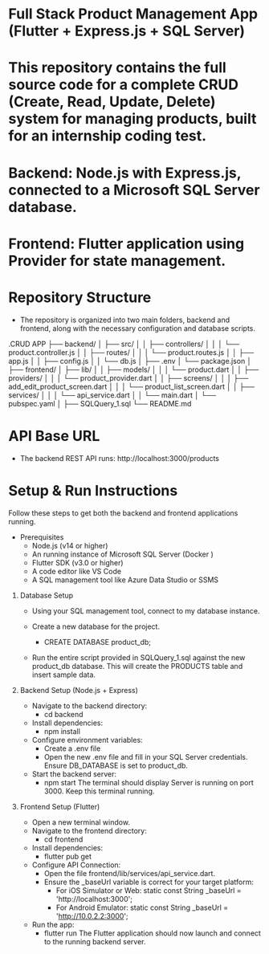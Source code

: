 # Full Stack Product Management App (Flutter + Express.js + SQL Server)
# This repository contains the full source code for a complete CRUD (Create, Read, Update, Delete) system for managing products, built for an internship coding test.

# Backend: Node.js with Express.js, connected to a Microsoft SQL Server database.
# Frontend: Flutter application using Provider for state management.

# Repository Structure
- The repository is organized into two main folders, backend and frontend, along with the  necessary configuration and database scripts.

.CRUD APP
├── backend/
│   ├── src/
│   │   ├── controllers/
│   │   │   └── product.controller.js
│   │   ├── routes/
│   │   │   └── product.routes.js
│   │   ├── app.js
│   │   ├── config.js
│   │   └── db.js
│   ├── .env
│   └── package.json
│
├── frontend/
│   ├── lib/
│   │   ├── models/
│   │   │   └── product.dart
│   │   ├── providers/
│   │   │   └── product_provider.dart
│   │   ├── screens/
│   │   │   ├── add_edit_product_screen.dart
│   │   │   └── product_list_screen.dart
│   │   ├── services/
│   │   │   └── api_service.dart
│   │   └── main.dart
│   └── pubspec.yaml
│
├── SQLQuery_1.sql
└── README.md

# API Base URL
- The backend REST API runs: http://localhost:3000/products

# Setup & Run Instructions
Follow these steps to get both the backend and frontend applications running.

+ Prerequisites
    - Node.js (v14 or higher)
    - An running instance of Microsoft SQL Server (Docker )
    - Flutter SDK (v3.0 or higher)
    - A code editor like VS Code
    - A SQL management tool like Azure Data Studio or SSMS

1. Database Setup
    + Using your SQL management tool, connect to my database instance.
    + Create a new database for the project.
        - CREATE DATABASE product_db;

    + Run the entire script provided in SQLQuery_1.sql against the new product_db database. This will create the PRODUCTS table and insert sample data.

2. Backend Setup (Node.js + Express)
    + Navigate to the backend directory:
        - cd backend
    + Install dependencies:
        - npm install
    + Configure environment variables:
        - Create a .env file 
        - Open the new .env file and fill in your SQL Server credentials. Ensure DB_DATABASE is set to product_db.
    + Start the backend server:
        - npm start
        The terminal should display Server is running on port 3000. Keep this terminal running.

3. Frontend Setup (Flutter)
    + Open a new terminal window.
    + Navigate to the frontend directory:
        - cd frontend
    + Install dependencies:
        - flutter pub get
    + Configure API Connection:
        - Open the file frontend/lib/services/api_service.dart.
        - Ensure the _baseUrl variable is correct for your target platform:
            - For iOS Simulator or Web: static const String _baseUrl = 'http://localhost:3000';
            - For Android Emulator: static const String _baseUrl = 'http://10.0.2.2:3000';
    + Run the app:
        - flutter run
     The Flutter application should now launch and connect to the running backend server.



